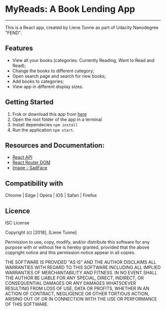 # MyReads: A Book Lending App
---
This is a React app, created by Liene Tunne as part of Udacity Nanodegree "FEND".

## Features
- View all your books (categories: Currently Reading, Want to Read and Read);
- Change the books to different category;
- Open search page and search for new books;
- Add books to categories;
- View app in different display sizes.

## Getting Started
1. Frok or download this app from
[here](https://github.com/lienetunne/mws-restaurant-stage-1)
2. Open the root folder of the app in a terminal
3. Install dependecies `npm install`
4. Run the application `npm start`.

## Resources and Documentation:
* [React API](https://reactjs.org/)
* [React Router DOM](https://www.npmjs.com/package/react-router-dom)
* [Image - SadFace](https://icons8.com/)

## Compatibility with
 Chrome | Edge | Opera | IOS | Safari | Firefox

## Licence
ISC License

Copyright (c) [2018], [Liene Tunne]

Permission to use, copy, modify, and/or distribute this software for any
purpose with or without fee is hereby granted, provided that the above
copyright notice and this permission notice appear in all copies.

THE SOFTWARE IS PROVIDED "AS IS" AND THE AUTHOR DISCLAIMS ALL WARRANTIES
WITH REGARD TO THIS SOFTWARE INCLUDING ALL IMPLIED WARRANTIES OF
MERCHANTABILITY AND FITNESS. IN NO EVENT SHALL THE AUTHOR BE LIABLE FOR
ANY SPECIAL, DIRECT, INDIRECT, OR CONSEQUENTIAL DAMAGES OR ANY DAMAGES
WHATSOEVER RESULTING FROM LOSS OF USE, DATA OR PROFITS, WHETHER IN AN
ACTION OF CONTRACT, NEGLIGENCE OR OTHER TORTIOUS ACTION, ARISING OUT OF
OR IN CONNECTION WITH THE USE OR PERFORMANCE OF THIS SOFTWARE.
